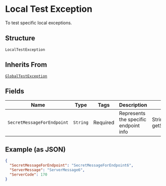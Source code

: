
# Local Test Exception

To test specific local exceptions.

## Structure

`LocalTestException`

## Inherits From

[`GlobalTestException`](/doc/models/global-test-exception.md)

## Fields

| Name | Type | Tags | Description | Getter | Setter |
|  --- | --- | --- | --- | --- | --- |
| `SecretMessageForEndpoint` | `String` | Required | Represents the specific endpoint info | String getSecretMessageForEndpoint() | setSecretMessageForEndpoint(String secretMessageForEndpoint) |

## Example (as JSON)

```json
{
  "SecretMessageForEndpoint": "SecretMessageForEndpoint6",
  "ServerMessage": "ServerMessage6",
  "ServerCode": 170
}
```

